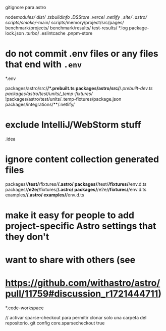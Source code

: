 gitignore para astro

node*modules/
dist/
*.tsbuildinfo
.DS*Store
.vercel
.netlify
\_site/
.astro/
scripts/smoke/*-main/
scripts/memory/project/src/pages/
benchmark/projects/
benchmark/results/
test-results/
\*.log
package-lock.json
.turbo/
.eslintcache
.pnpm-store

# do not commit .env files or any files that end with `.env`

\*.env

packages/astro/src/**/\*.prebuilt.ts
packages/astro/src/**/_.prebuilt-dev.ts
packages/astro/test/units/\_temp-fixtures/_
!packages/astro/test/units/\_temp-fixtures/package.json
packages/integrations/\*\*/.netlify/

# exclude IntelliJ/WebStorm stuff

.idea

# ignore content collection generated files

packages/**/test/**/fixtures/**/.astro/
packages/**/test/**/fixtures/**/env.d.ts
packages/**/e2e/**/fixtures/**/.astro/
packages/**/e2e/**/fixtures/**/env.d.ts
examples/**/.astro/
examples/**/env.d.ts

# make it easy for people to add project-specific Astro settings that they don't

# want to share with others (see

# https://github.com/withastro/astro/pull/11759#discussion_r1721444711)

\*.code-workspace

// activar sparse-checkout para permitir clonar solo una carpeta del repositorio.
git config core.sparsecheckout true
